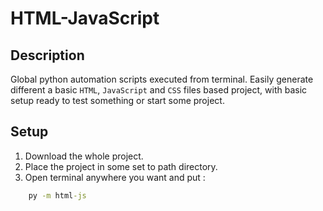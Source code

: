 # HTML-JavaScript

## Description

Global python automation scripts executed from terminal.
Easily generate different a basic `HTML`, `JavaScript` and `CSS` files based project, with basic setup ready to test something or start some project.

## Setup

1. Download the whole project.
2. Place the project in some set to path directory.
3. Open terminal anywhere you want and put :
```cmd
    py -m html-js
```

